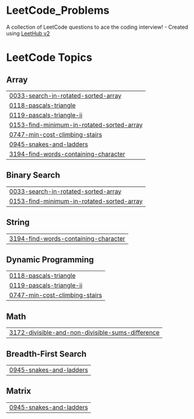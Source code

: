 # LeetCode_Problems
A collection of LeetCode questions to ace the coding interview! - Created using [LeetHub v2](https://github.com/arunbhardwaj/LeetHub-2.0)

<!---LeetCode Topics Start-->
# LeetCode Topics
## Array
|  |
| ------- |
| [0033-search-in-rotated-sorted-array](https://github.com/teja0101/LeetCode_Problems/tree/master/0033-search-in-rotated-sorted-array) |
| [0118-pascals-triangle](https://github.com/teja0101/LeetCode_Problems/tree/master/0118-pascals-triangle) |
| [0119-pascals-triangle-ii](https://github.com/teja0101/LeetCode_Problems/tree/master/0119-pascals-triangle-ii) |
| [0153-find-minimum-in-rotated-sorted-array](https://github.com/teja0101/LeetCode_Problems/tree/master/0153-find-minimum-in-rotated-sorted-array) |
| [0747-min-cost-climbing-stairs](https://github.com/teja0101/LeetCode_Problems/tree/master/0747-min-cost-climbing-stairs) |
| [0945-snakes-and-ladders](https://github.com/teja0101/LeetCode_Problems/tree/master/0945-snakes-and-ladders) |
| [3194-find-words-containing-character](https://github.com/teja0101/LeetCode_Problems/tree/master/3194-find-words-containing-character) |
## Binary Search
|  |
| ------- |
| [0033-search-in-rotated-sorted-array](https://github.com/teja0101/LeetCode_Problems/tree/master/0033-search-in-rotated-sorted-array) |
| [0153-find-minimum-in-rotated-sorted-array](https://github.com/teja0101/LeetCode_Problems/tree/master/0153-find-minimum-in-rotated-sorted-array) |
## String
|  |
| ------- |
| [3194-find-words-containing-character](https://github.com/teja0101/LeetCode_Problems/tree/master/3194-find-words-containing-character) |
## Dynamic Programming
|  |
| ------- |
| [0118-pascals-triangle](https://github.com/teja0101/LeetCode_Problems/tree/master/0118-pascals-triangle) |
| [0119-pascals-triangle-ii](https://github.com/teja0101/LeetCode_Problems/tree/master/0119-pascals-triangle-ii) |
| [0747-min-cost-climbing-stairs](https://github.com/teja0101/LeetCode_Problems/tree/master/0747-min-cost-climbing-stairs) |
## Math
|  |
| ------- |
| [3172-divisible-and-non-divisible-sums-difference](https://github.com/teja0101/LeetCode_Problems/tree/master/3172-divisible-and-non-divisible-sums-difference) |
## Breadth-First Search
|  |
| ------- |
| [0945-snakes-and-ladders](https://github.com/teja0101/LeetCode_Problems/tree/master/0945-snakes-and-ladders) |
## Matrix
|  |
| ------- |
| [0945-snakes-and-ladders](https://github.com/teja0101/LeetCode_Problems/tree/master/0945-snakes-and-ladders) |
<!---LeetCode Topics End-->